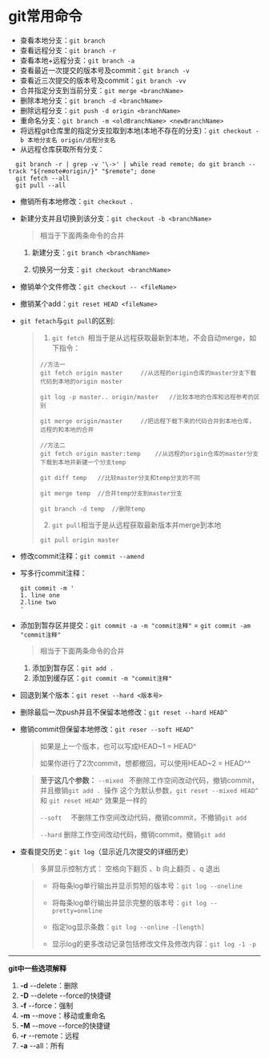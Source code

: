 # git常用命令

+ 查看本地分支：`git branch`
+ 查看远程分支：`git branch -r`
+ 查看本地+远程分支：`git branch -a`
+ 查看最近一次提交的版本号及commit：`git branch -v`
+ 查看近三次提交的版本号及commit：`git branch -vv`
+ 合并指定分支到当前分支：`git merge <branchName>`
+ 删除本地分支：`git branch -d <branchName>`
+ 删除远程分支：`git push -d origin <branchName>`
+ 重命名分支：`git branch -m <oldBranchName> <newBranchName>`
+ 将远程git仓库里的指定分支拉取到本地(本地不存在的分支)：`git checkout -b 本地分支名 origin/远程分支名`
+ 从远程仓库获取所有分支：

```
  git branch -r | grep -v '\->' | while read remote; do git branch --track "${remote#origin/}" "$remote"; done
  git fetch --all
  git pull --all
```

- 撤销所有本地修改：`git checkout . `

- 新建分支并且切换到该分支：`git checkout -b <branchName>`

  > 相当于下面两条命令的合并

  1. 新建分支：`git branch <branchName>`

  2. 切换另一分支：`git checkout <branchName>`

- 撤销单个文件修改：`git checkout -- <fileName>`

- 撤销某个add：`git reset HEAD <fileName>`

- `git fetach`与`git pull`的区别:

  > 1. `git fetch `相当于是从远程获取最新到本地，不会自动merge，如下指令：
  >
  > ```git
  > //方法一
  > git fetch origin master		//从远程的origin仓库的master分支下载代码到本地的origin master
  > 
  > git log -p master.. origin/master	//比较本地的仓库和远程参考的区别
  > 
  > git merge origin/master 	//把远程下载下来的代码合并到本地仓库，远程的和本地的合并
  > 
  > //方法二
  > git fetch origin master:temp	//从远程的origin仓库的master分支下载到本地并新建一个分支temp
  > 
  > git diff temp	//比较master分支和temp分支的不同
  > 
  > git merge temp	//合并temp分支到master分支
  > 
  > git branch -d temp	//删除temp
  > ```
  >
  > 2. `git pull`相当于是从远程获取最新版本并merge到本地
  >
  > ```git
  > git pull origin master
  > ```
  >
  >

- 修改commit注释：`git commit --amend`

- 写多行commit注释：

  ```
  git commit -m '
  1. line one
  2.line two
  '
  ```

- 添加到暂存区并提交：`git commit -a -m "commit注释"` = `git commit -am "commit注释"`

  > 相当于下面两条命令的合并

  1. 添加到暂存区：`git add .`
  2. 添加到缓存区：`git commit -m "commit注释"`

- 回退到某个版本：`git reset --hard <版本号>`

- 删除最后一次push并且不保留本地修改：`git reset --hard HEAD^`

- 撤销commit但保留本地修改：`git reser --soft HEAD^`

  > 如果是上一个版本，也可以写成HEAD~1 = HEAD^
  >
  > 如果你进行了2次commit，想都撤回，可以使用HEAD~2 = HEAD^^

  > **至于这几个参数：**
  > `--mixed `
  > 不删除工作空间改动代码，撤销commit，并且撤销`git add . `操作
  > 这个为默认参数，`git reset --mixed HEAD^ `和 `git reset HEAD^` 效果是一样的
  >
  > `--soft  `
  > 不删除工作空间改动代码，撤销commit，不撤销`git add `
  >
  > `--hard`
  > 删除工作空间改动代码，撤销commit，撤销`git add `

- 查看提交历史：`git log`（显示近几次提交的详细历史）

  > 多屏显示控制方式： 空格向下翻页 、b 向上翻页 、q 退出

  > - 将每条log单行输出并显示剪短的版本号：`git log --oneline`
  >
  > - 将每条log单行输出并显示完整的版本号：`git log --pretty=oneline`
  >
  > - 指定log显示条数：`git log --online -[length]`
  >
  > - 显示log的更多改动记录包括修改文件及修改内容：`git log -1 -p`

---

**git中一些选项解释**

1. **-d**  --delete：删除
2. **-D**  --delete --force的快捷键
3. **-f**  --force：强制
4. **-m**  --move：移动或重命名
5. **-M**  --move --force的快捷键
6. **-r**  --remote：远程
7. **-a**  --all：所有



